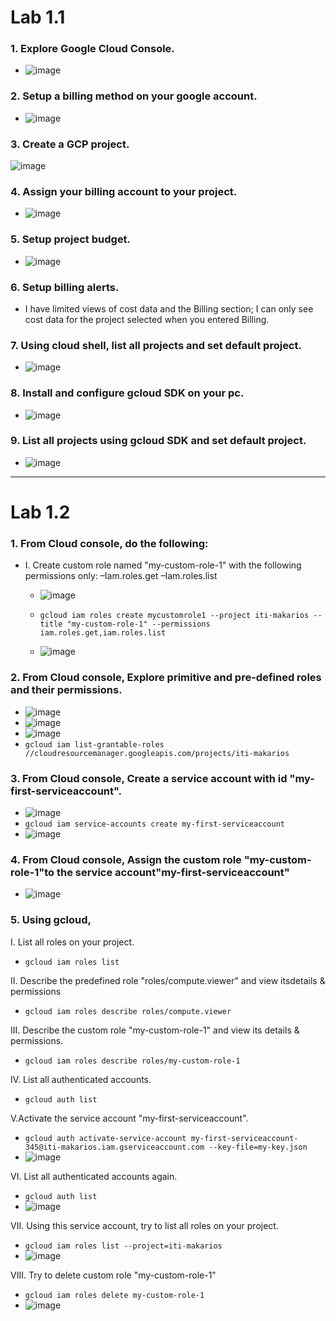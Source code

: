 # Lab 1.1
### 1. Explore Google Cloud Console.
- ![image](https://user-images.githubusercontent.com/28235504/212914820-da0d4e6e-079f-4215-91be-447b86ed15e0.png)

### 2. Setup a billing method on your google account.
- ![image](https://user-images.githubusercontent.com/28235504/212909915-751793c8-27b0-4ec7-a6be-3fc1c0b56255.png)

### 3. Create a GCP project.
![image](https://user-images.githubusercontent.com/28235504/212908838-546ae14d-41f0-43d8-95e0-f673cf98185e.png)
### 4. Assign your billing account to your project.
- ![image](https://user-images.githubusercontent.com/28235504/212919596-dc321d09-cdda-482c-a489-540c7967a65b.png)
### 5. Setup project budget.
- ![image](https://user-images.githubusercontent.com/28235504/212920249-906a45cb-10e6-4543-afaa-586331fde573.png)

### 6. Setup billing alerts.
- I have limited views of cost data and the Billing section; I can only see cost data for the project selected when you entered Billing.

### 7. Using cloud shell, list all projects and set default project.
- ![image](https://user-images.githubusercontent.com/28235504/212924003-cc554eb1-5a1a-4146-8535-503881108dc9.png)

### 8. Install and configure gcloud SDK on your pc.
- ![image](https://user-images.githubusercontent.com/28235504/212922491-e1a9301d-e4b3-4247-bd2c-c073b6c97258.png)

### 9. List all projects using gcloud SDK and set default project.
- ![image](https://user-images.githubusercontent.com/28235504/212922196-26de82c7-347a-4b18-83d7-569c2ba2d489.png)
--------------------------
# Lab 1.2
### 1. From Cloud console, do the following:
- I. Create custom role named "my-custom-role-1" with the following permissions only:
  –Iam.roles.get
  –Iam.roles.list
   - ![image](https://user-images.githubusercontent.com/28235504/212944042-e73d632b-3b46-4457-9782-c1d9b2f0a2e0.png)

   - ```gcloud iam roles create mycustomrole1 --project iti-makarios --title "my-custom-role-1" --permissions iam.roles.get,iam.roles.list```
   -  ![image](https://user-images.githubusercontent.com/28235504/212925801-e968beb5-5ef3-4c4d-bb96-705f01c1d065.png)

### 2. From Cloud console, Explore primitive and pre-defined roles and their permissions.
 - ![image](https://user-images.githubusercontent.com/28235504/212962771-a30208d0-0014-4267-8af4-0fd8b56eea0c.png)
 - ![image](https://user-images.githubusercontent.com/28235504/212963024-25584e79-4efd-46e3-a36b-5226a9532698.png)
 - ![image](https://user-images.githubusercontent.com/28235504/212962619-1f4ea7d2-714b-40e1-bd06-4f3a0822f2b2.png)
 - ```gcloud iam list-grantable-roles //cloudresourcemanager.googleapis.com/projects/iti-makarios```

### 3. From Cloud console, Create a service account with id "my-first-serviceaccount".
 - ![image](https://user-images.githubusercontent.com/28235504/212959913-569a2773-88cd-4584-b098-1860287c6147.png)
 - ```gcloud iam service-accounts create my-first-serviceaccount ``` 
 - ![image](https://user-images.githubusercontent.com/28235504/212929518-b731aed1-0e9e-4726-b721-1216d00aa269.png)

### 4. From Cloud console, Assign the custom role "my-custom-role-1"to the service account"my-first-serviceaccount"
 - ![image](https://user-images.githubusercontent.com/28235504/212974767-262622a4-e252-4e8d-a152-2a61bbd3c141.png)

### 5. Using gcloud,
I. List all roles on your project.
 - ```gcloud iam roles list ```

II. Describe the predefined role "roles/compute.viewer" and view itsdetails & permissions
 - ```gcloud iam roles describe roles/compute.viewer ```

III. Describe the custom role "my-custom-role-1" and view its details & permissions.
 - ```gcloud iam roles describe roles/my-custom-role-1```

IV. List all authenticated accounts.
 - ```gcloud auth list ```

V.Activate the service account "my-first-serviceaccount".
 - ```gcloud auth activate-service-account my-first-serviceaccount-345@iti-makarios.iam.gserviceaccount.com --key-file=my-key.json```
 - ![image](https://user-images.githubusercontent.com/28235504/212969487-1a53ee7e-7a39-45bd-99d8-f1b7ef605a25.png)

VI. List all authenticated accounts again.
 - ```gcloud auth list```
 - ![image](https://user-images.githubusercontent.com/28235504/212969702-841a6ca1-4111-41f7-9c6d-9005494210e5.png)

VII. Using this service account, try to list all roles on your project.
 - ```gcloud iam roles list --project=iti-makarios```
 - ![image](https://user-images.githubusercontent.com/28235504/212970554-165df013-b23a-4e98-a601-36e1b524dfbb.png)

VIII. Try to delete custom role "my-custom-role-1"
 - ``` gcloud iam roles delete my-custom-role-1 ```
 - ![image](https://user-images.githubusercontent.com/28235504/212970873-ea862b2b-ff5a-4c55-95e7-6fe6bfa5d3a7.png)
